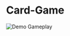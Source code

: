 # Card-Game
![Demo Gameplay](https://github.com/user-attachments/assets/7281c3e8-53f1-4929-981e-43c71cddae4d)
